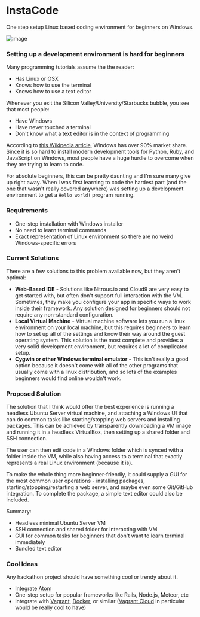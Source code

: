 InstaCode
===============

One step setup Linux based coding environment for beginners on Windows.

![image](http://www.getinstacode.com/screenshot.png)

### Setting up a development environment is hard for beginners

Many programming tutorials assume the the reader:

- Has Linux or OSX
- Knows how to use the terminal
- Knows how to use a text editor

Whenever you exit the Silicon Valley/University/Starbucks bubble, you see that most people:

- Have Windows
- Have never touched a terminal
- Don't know what a text editor is in the context of programming

According to [this Wikipedia article](http://en.wikipedia.org/wiki/Usage_share_of_operating_systems), Windows has over 90% market share. Since it is so hard to install modern development tools for Python, Ruby, and JavaScript on Windows, most people have a huge hurdle to overcome when they are trying to learn to code.

For absolute beginners, this can be pretty daunting and I'm sure many give up right away.  When I was first learning to code the hardest part (and the one that wasn't really covered anywhere) was setting up a development environment to get a `Hello world!` program running.

### Requirements

- One-step installation with Windows installer
- No need to learn terminal commands
- Exact representation of Linux environment so there are no weird Windows-specific errors

### Current Solutions

There are a few solutions to this problem available now, but they aren't optimal:

- **Web-Based IDE** - Solutions like Nitrous.io and Cloud9 are very easy to get started with, but often don't support full interaction with the VM.  Sometimes, they make you configure your app in specific ways to work inside their framework. Any solution designed for beginners should not require any non-standard configuration.
- **Local Virtual Machine** - Virtual machine software lets you run a linux environment on your local machine, but this requires beginners to learn how to set up all of the settings and know their way around the guest operating system. This solution is the most complete and provides a very solid development environment, but requires a lot of complicated setup.
- **Cygwin or other Windows terminal emulator** - This isn't really a good option because it doesn't come with all of the other programs that usually come with a linux distribution, and so lots of the examples beginners would find online wouldn't work.

### Proposed Solution

The solution that I think would offer the best experience is running a headless Ubuntu Server virtual machine, and attaching a Windows UI that can do common tasks like starting/stopping web servers and installing packages. This can be achieved by transparently downloading a VM image and running it in a headless VirtualBox, then setting up a shared folder and SSH connection.

The user can then edit code in a Windows folder which is synced with a folder inside the VM, while also having access to a terminal that exactly represents a real Linux environment (because it is).

To make the whole thing more beginner-friendly, it could supply a GUI for the most common user operations - installing packages, starting/stopping/restarting a web server, and maybe even some Git/GitHub integration. To complete the package, a simple text editor could also be included.

Summary:

- Headless minimal Ubuntu Server VM
- SSH connection and shared folder for interacting with VM
- GUI for common tasks for beginners that don't want to learn terminal immediately
- Bundled text editor

### Cool Ideas

Any hackathon project should have something cool or trendy about it.

- Integrate [Atom](https://atom.io/)
- One-step setup for popular frameworks like Rails, Node.js, Meteor, etc
- Integrate with [Vagrant](http://www.vagrantup.com/), [Docker](https://www.docker.io/), or similar ([Vagrant Cloud](http://www.vagrantup.com/blog/vagrant-1-5-and-vagrant-cloud.html) in particular would be really cool to have)